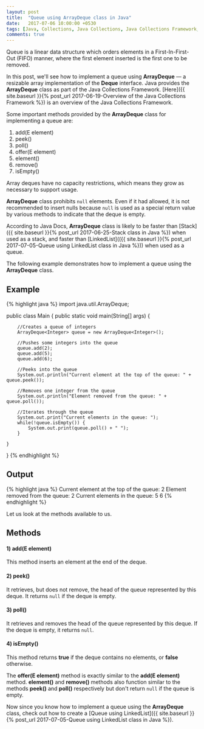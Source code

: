 ```yaml
---
layout: post
title:  "Queue using ArrayDeque class in Java"
date:   2017-07-06 10:00:00 +0530
tags: [Java, Collections, Java Collections, Java Collections Framework, Queue, ArrayDeque, ArrayDeque class, Deque]
comments: true
---
```


Queue is a linear data structure which orders elements in a First-In-First-Out (FIFO) manner, where the first element inserted is the first one to be removed.

In this post, we'll see how to implement a queue using **ArrayDeque** — a resizable array implementation of the **Deque** interface. Java provides the **ArrayDeque** class as part of the Java Collections Framework. [Here]({{ site.baseurl }}{% post_url 2017-06-19-Overview of the Java Collections Framework %}) is an overview of the Java Collections Framework.

Some important methods provided by the **ArrayDeque** class for implementing a queue are:
1. add(E element)
2. peek()
3. poll()
4. offer(E element)
5. element()
6. remove()
7. isEmpty()

Array deques have no capacity restrictions, which means they grow as necessary to support usage.

**ArrayDeque** class prohibits `null` elements. Even if it had allowed, it is not recommended to insert nulls because `null` is used as a special return value by various methods to indicate that the deque is empty.

According to Java Docs, **ArrayDeque** class is likely to be faster than [Stack]({{ site.baseurl }}{% post_url 2017-06-25-Stack class in Java %}) when used as a stack, and faster than [LinkedList](({{ site.baseurl }}{% post_url 2017-07-05-Queue using LinkedList class in Java %})) when used as a queue.

The following example demonstrates how to implement a queue using the **ArrayDeque** class.

## Example

{% highlight java %}
import java.util.ArrayDeque;

public class Main {
    public static void main(String[] args) {

        //Creates a queue of integers
        ArrayDeque<Integer> queue = new ArrayDeque<Integer>();

        //Pushes some integers into the queue
        queue.add(2);
        queue.add(5);
        queue.add(6);

        //Peeks into the queue
        System.out.println("Current element at the top of the queue: " + queue.peek());

        //Removes one integer from the queue
        System.out.println("Element removed from the queue: " + queue.poll());

        //Iterates through the queue
        System.out.print("Current elements in the queue: ");
        while(!queue.isEmpty()) {
            System.out.print(queue.poll() + " ");
        }

    }
}
{% endhighlight %}

## Output

{% highlight java %}
Current element at the top of the queue: 2
Element removed from the queue: 2
Current elements in the queue: 5 6 
{% endhighlight %}

Let us look at the methods available to us.

## Methods 

#### **1) add(E element)**
This method inserts an element at the end of the deque.

#### **2) peek()**
It retrieves, but does not remove, the head of the queue represented by this deque. It returns `null` if the deque is empty.

#### **3) poll()**
It retrieves and removes the head of the queue represented by this deque. If the deque is empty, it returns `null`.
 
#### **4) isEmpty()**
This method returns **true** if the deque contains no elements, or **false** otherwise.

The **offer(E element)** method is exactly similar to the **add(E element)** method. **element()** and **remove()** methods also function similar to the methods **peek()** and **poll()** respectively but don't return `null` if the queue is empty.

Now since you know how to implement a queue using the **ArrayDeque** class, check out how to create a [Queue using LinkedList]({{ site.baseurl }}{% post_url 2017-07-05-Queue using LinkedList class in Java %}).

